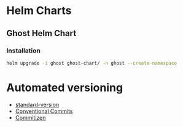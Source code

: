 # Helm Charts

## Ghost Helm Chart

### Installation

```bash
helm upgrade -i ghost ghost-chart/ -n ghost --create-namespace
```

# Automated versioning
- [standard-version](https://github.com/conventional-changelog/standard-version)
- [Conventional Commits](https://www.conventionalcommits.org/en/v1.0.0/)
- [Commitizen](https://commitizen-tools.github.io/commitizen/)
##